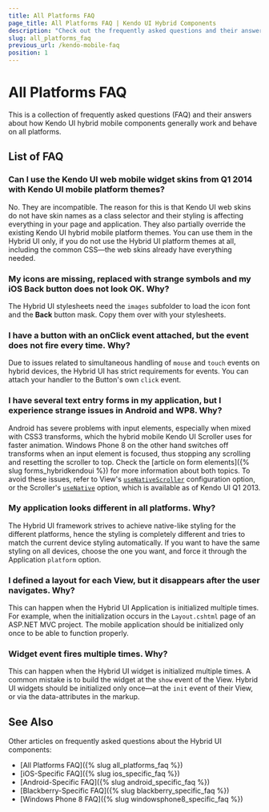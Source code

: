 ```yaml
---
title: All Platforms FAQ
page_title: All Platforms FAQ | Kendo UI Hybrid Components
description: "Check out the frequently asked questions and their answers about how Kendo UI hybrid components generally work and behave on all platforms."
slug: all_platforms_faq
previous_url: /kendo-mobile-faq
position: 1
---
```


# All Platforms FAQ

This is a collection of frequently asked questions (FAQ) and their answers about how Kendo UI hybrid mobile components generally work and behave on all platforms.

## List of FAQ

### Can I use the Kendo UI web mobile widget skins from Q1 2014 with Kendo UI mobile platform themes?

No. They are incompatible. The reason for this is that Kendo UI web skins do not have skin names as a class selector and their styling is affecting everything in your page and application. They also partially override the existing Kendo UI hybrid mobile platform themes. You can use them in the Hybrid UI only, if you do not use the Hybrid UI platform themes at all, including the common CSS&mdash;the web skins already have everything needed.

### My icons are missing, replaced with strange symbols and my iOS Back button does not look OK. Why?

The Hybrid UI stylesheets need the `images` subfolder to load the icon font and the **Back** button mask. Copy them over with your stylesheets.

### I have a button with an onClick event attached, but the event does not fire every time. Why?

Due to issues related to simultaneous handling of `mouse` and `touch` events on hybrid devices, the Hybrid UI has strict requirements for events. You can attach your handler to the Button's own `click` event.

### I have several text entry forms in my application, but I experience strange issues in Android and WP8. Why?

Android has severe problems with input elements, especially when mixed with CSS3 transforms, which the hybrid mobile Kendo UI Scroller uses for faster animation. Windows Phone 8 on the other hand switches off transforms when an input element is focused, thus stopping any scrolling and resetting the scroller to top. Check the [article on form elements]({% slug forms_hybridkendoui %}) for more information about both topics. To avoid these issues, refer to View's [`useNativeScroller`](/api/javascript/mobile/ui/view/configuration/usenativescrolling) configuration option, or the Scroller's [`useNative`](/api/javascript/mobile/ui/scroller/configuration/usenative) option, which is available as of Kendo UI Q1 2013.

### My application looks different in all platforms. Why?

The Hybrid UI framework strives to achieve native-like styling for the different platforms, hence the styling is completely different and tries to match the current device styling automatically. If you want to have the same styling on all devices, choose the one you want, and force it through the Application `platform` option.

### I defined a layout for each View, but it disappears after the user navigates. Why?

This can happen when the Hybrid UI Application is initialized multiple times. For example, when the initialization occurs in the `Layout.cshtml` page of an ASP.NET MVC project. The mobile application should be initialized only once to be able to function properly.

### Widget event fires multiple times. Why?

This can happen when the Hybrid UI widget is initialized multiple times. A common mistake is to build the widget at the `show` event of the View. Hybrid UI widgets should be initialized only once&mdash;at the `init` event of their View, or via the data-attributes in the markup.

## See Also

Other articles on frequently asked questions about the Hybrid UI components:

* [All Platforms FAQ]({% slug all_platforms_faq %})
* [iOS-Specific FAQ]({% slug ios_specific_faq %})
* [Android-Specific FAQ]({% slug android_specific_faq %})
* [Blackberry-Specific FAQ]({% slug blackberry_specific_faq %})
* [Windows Phone 8 FAQ]({% slug windowsphone8_specific_faq %})
